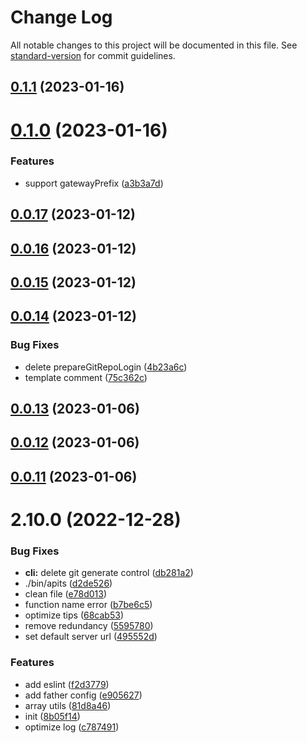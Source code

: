 # Change Log

All notable changes to this project will be documented in this file. See [standard-version](https://github.com/conventional-changelog/standard-version) for commit guidelines.

<a name="0.1.1"></a>
## [0.1.1](https://github.com/samwangdd/WALLE/compare/v0.1.0...v0.1.1) (2023-01-16)



<a name="0.1.0"></a>
# [0.1.0](https://github.com/samwangdd/WALLE/compare/v0.0.17...v0.1.0) (2023-01-16)


### Features

* support gatewayPrefix ([a3b3a7d](https://github.com/samwangdd/WALLE/commit/a3b3a7d))



<a name="0.0.17"></a>
## [0.0.17](https://github.com/samwangdd/WALLE/compare/v0.0.16...v0.0.17) (2023-01-12)



<a name="0.0.16"></a>
## [0.0.16](https://github.com/samwangdd/WALLE/compare/v0.0.15...v0.0.16) (2023-01-12)



<a name="0.0.15"></a>
## [0.0.15](https://github.com/samwangdd/WALLE/compare/v0.0.14...v0.0.15) (2023-01-12)



<a name="0.0.14"></a>
## [0.0.14](https://github.com/samwangdd/WALLE/compare/v0.0.13...v0.0.14) (2023-01-12)


### Bug Fixes

* delete prepareGitRepoLogin ([4b23a6c](https://github.com/samwangdd/WALLE/commit/4b23a6c))
* template comment ([75c362c](https://github.com/samwangdd/WALLE/commit/75c362c))



<a name="0.0.13"></a>
## [0.0.13](https://github.com/samwangdd/WALLE/compare/v0.0.12...v0.0.13) (2023-01-06)



<a name="0.0.12"></a>
## [0.0.12](https://github.com/samwangdd/WALLE/compare/v0.0.11...v0.0.12) (2023-01-06)



<a name="0.0.11"></a>
## [0.0.11](https://github.com/samwangdd/WALLE/compare/v2.10.0...v0.0.11) (2023-01-06)



<a name="2.10.0"></a>
# 2.10.0 (2022-12-28)


### Bug Fixes

* **cli:** delete git generate control ([db281a2](https://github.com/samwangdd/WALLE/commit/db281a2))
* ./bin/apits ([d2de526](https://github.com/samwangdd/WALLE/commit/d2de526))
* clean file ([e78d013](https://github.com/samwangdd/WALLE/commit/e78d013))
* function name error ([b7be6c5](https://github.com/samwangdd/WALLE/commit/b7be6c5))
* optimize tips ([68cab53](https://github.com/samwangdd/WALLE/commit/68cab53))
* remove redundancy ([5595780](https://github.com/samwangdd/WALLE/commit/5595780))
* set default server url ([495552d](https://github.com/samwangdd/WALLE/commit/495552d))


### Features

* add eslint ([f2d3779](https://github.com/samwangdd/WALLE/commit/f2d3779))
* add father config ([e905627](https://github.com/samwangdd/WALLE/commit/e905627))
* array utils ([81d8a46](https://github.com/samwangdd/WALLE/commit/81d8a46))
* init ([8b05f14](https://github.com/samwangdd/WALLE/commit/8b05f14))
* optimize log ([c787491](https://github.com/samwangdd/WALLE/commit/c787491))
